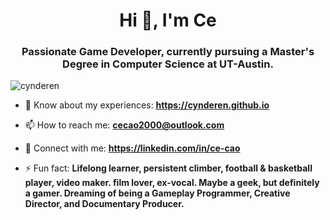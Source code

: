 <h1 align="center">Hi 👋, I'm Ce</h1>
<h3 align="center">Passionate Game Developer, currently pursuing a Master's Degree in Computer Science at UT-Austin.</h3>

<p align="left"> <img src="https://komarev.com/ghpvc/?username=cynderen&label=Profile%20views&color=0e75b6&style=flat" alt="cynderen" /> </p>

- 📄 Know about my experiences: **https://cynderen.github.io**

- 📫 How to reach me: **cecao2000@outlook.com**

- 🔗 Connect with me: **https://linkedin.com/in/ce-cao**

- ⚡ Fun fact: **Lifelong learner, persistent climber, football & basketball player, video maker. film lover, ex-vocal. Maybe a geek, but definitely a gamer. Dreaming of being a Gameplay Programmer, Creative Director, and Documentary Producer.**
